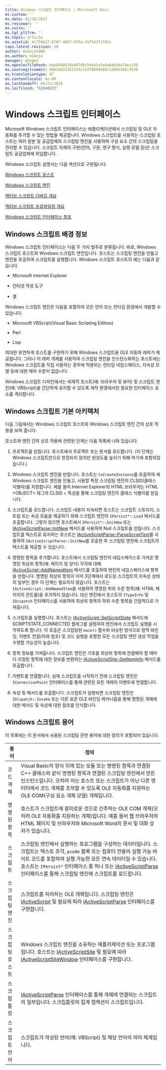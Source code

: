 ```yaml
---
title: Windows 스크립트 인터페이스 | Microsoft Docs
ms.custom: ''
ms.date: 01/18/2017
ms.reviewer: ''
ms.suite: ''
ms.tgt_pltfrm: ''
ms.topic: article
ms.assetid: 4c750627-6797-4857-9f5e-e5f54371f83c
caps.latest.revision: 10
author: mikejo5000
ms.author: mikejo
manager: ghogen
ms.openlocfilehash: 0aebd0857ba847d5c5eba5e3a4a8a01da73ec159
ms.sourcegitcommit: 94b3a052fb1229c7e7f8804b09c1d403385c7630
ms.translationtype: HT
ms.contentlocale: ko-KR
ms.lasthandoff: 04/23/2019
ms.locfileid: "62840033"
---
```

# <a name="windows-script-interfaces"></a>Windows 스크립트 인터페이스

Microsoft Windows 스크립트 인터페이스는 애플리케이션에서 스크립팅 및 OLE 자동화를 추가할 수 있는 방법을 제공합니다. Windows 스크립트를 사용하는 스크립팅 호스트는 여러 원본 및 공급업체의 스크립팅 엔진을 사용하여 구성 요소 간의 스크립팅을 관리할 수 있습니다. 스크립트 자체의 구현(언어, 구문, 영구 형식, 실행 모델 등)은 스크립트 공급업체에 위임합니다.

Windows 스크립트 설명서는 다음 섹션으로 구분됩니다.

[Windows 스크립트 호스트](../winscript/windows-script-hosts.md)

[Windows 스크립트 엔진](../winscript/windows-script-engines.md)

[액티브 스크립트 디버깅 개요](../winscript/active-script-debugging-overview.md)

[액티브 스크립트 프로파일링 개요](../winscript/active-script-profiling-overview.md)

[Windows 스크립트 인터페이스 참조](../winscript/reference/windows-script-interfaces-reference.md)

## <a name="windows-script-background"></a>Windows 스크립트 배경 정보

Windows 스크립트 인터페이스는 다음 두 가지 범주로 분류됩니다. 바로, Windows 스크립트 호스트와 Windows 스크립트 엔진입니다. 호스트는 스크립팅 엔진을 만들고 엔진을 호출하여 스크립트를 실행합니다. Windows 스크립트 호스트의 예는 다음과 같습니다.

- Microsoft Internet Explorer

- 인터넷 작성 도구

- 셸

Windows 스크립트 엔진은 다음을 포함하여 모든 언어 또는 런타임 환경에서 개발할 수 있습니다.

- Microsoft VBScript(Visual Basic Scripting Edition)

- Perl

- Lisp

최대한 유연하게 호스트를 구현하기 위해 Windows 스크립트용 OLE 자동화 래퍼가 제공됩니다. 그러나 이 래퍼 개체를 사용하여 스크립팅 엔진을 인스턴스화하는 호스트에는 Windows 스크립트를 직접 사용하는 경우에 적용되는 런타임 네임스페이스, 지속성 모델 등에 대한 제어 수준이 없습니다.

Windows 스크립트 디자인에서는 비제작 호스트(예: 브라우저 및 뷰어) 및 스크립트 엔진(예: VBScript)을 간단하게 유지할 수 있도록 제작 환경에서만 필요한 인터페이스 요소를 격리합니다.

## <a name="windows-script-basic-architecture"></a>Windows 스크립트 기본 아키텍처

다음 그림에서는 Windows 스크립트 호스트와 Windows 스크립트 엔진 간의 상호 작용을 보여 줍니다.

호스트와 엔진 간의 상호 작용에 관련된 단계는 다음 목록에 나와 있습니다.

1. 프로젝트를 만듭니다. 호스트에서 프로젝트 또는 문서를 로드합니다. (이 단계는 Windows 스크립트만으로 한정되지 않지만 완성도를 높이기 위해 여기에 포함되었습니다.)

2. Windows 스크립트 엔진을 만듭니다. 호스트는 `CoCreateInstance`를 호출하여 새 Windows 스크립트 엔진을 만들고, 사용할 특정 스크립팅 엔진의 CLSID(클래스 식별자)를 지정합니다. 예를 들어 Internet Explorer의 HTML 브라우저는 HTML \<OBJECT> 태그의 CLSID = 특성을 통해 스크립팅 엔진의 클래스 식별자를 받습니다.

3. 스크립트를 로드합니다. 스크립트 내용이 지속되면 호스트는 스크립트 스토리지, 스트림 또는 속성 모음을 제공하기 위해 스크립트 엔진의 `IPersist*::Load` 메서드를 호출합니다. 그렇지 않으면 호스트에서 `IPersist*::InitNew` 또는 [IActiveScriptParse::InitNew](../winscript/reference/iactivescriptparse-initnew.md) 메서드를 사용하여 Null 스크립트를 만듭니다. 스크립트를 텍스트로 유지하는 호스트는 [IActiveScriptParse::ParseScriptText](../winscript/reference/iactivescriptparse-parsescripttext.md)를 사용하여 `IActiveScriptParse::InitNew`를 호출한 후 스크립팅 엔진에 스크립트의 텍스트를 제공할 수 있습니다.

4. 명명된 항목을 추가합니다. 호스트에서 스크립팅 엔진의 네임스페이스로 가져온 명명된 최상위 항목(예: 페이지 및 양식) 각각에 대해 [IActiveScript::AddNamedItem](../winscript/reference/iactivescript-addnameditem.md) 메서드를 호출하여 엔진의 네임스페이스에 항목을 만듭니다. 명명된 최상위 항목이 이미 3단계에서 로드된 스크립트의 지속성 상태의 일부인 경우 이 단계는 필요하지 않습니다. 호스트는 `IActiveScript::AddNamedItem`을 사용하여 명명된 하위 수준 항목(예: HTML 페이지의 컨트롤)을 추가하지 않습니다. 대신 엔진에서 호스트의 `ITypeInfo` 및 `IDispatch` 인터페이스를 사용하여 최상위 항목의 하위 수준 항목을 간접적으로 가져옵니다.

5. 스크립트를 실행합니다. 호스트는 [IActiveScript::SetScriptState](../winscript/reference/iactivescript-setscriptstate.md) 메서드에 SCRIPTSTATE_CONNECTED 플래그를 설정하여 엔진에서 스크립트 실행을 시작하도록 합니다. 이 호출은 스크립팅된 `main()` 함수와 비슷한 방식으로 정적 바인딩, 이벤트 연결(아래 참조) 및 코드 실행을 포함한 모든 스크립팅 엔진 생성 작업을 수행할 가능성이 높습니다.

6. 항목 정보를 가져옵니다. 스크립트 엔진은 기호를 최상위 항목에 연결해야 할 때마다 지정된 항목에 대한 정보를 반환하는 [IActiveScriptSite::GetItemInfo](../winscript/reference/iactivescriptsite-getiteminfo.md) 메서드를 호출합니다.

7. 이벤트를 연결합니다. 실제 스크립트를 시작하기 전에 스크립팅 엔진은 `IConnectionPoint` 인터페이스를 통해 관련된 모든 개체의 이벤트에 연결합니다.

8. 속성 및 메서드를 호출합니다. 스크립트가 실행되면 스크립팅 엔진은 `IDispatch::Invoke` 또는 다른 표준 OLE 바인딩 메커니즘을 통해 명명된 개체에 대한 메서드 및 속성에 대한 참조를 인식합니다.

## <a name="windows-script-terms"></a>Windows 스크립트 용어

이 목록에는 이 문서에서 사용된 스크립팅 관련 용어에 대한 정의가 포함되어 있습니다.

|용어|정의|
|----------|----------------|
|코드 개체|Visual Basic의 양식 뒤에 있는 모듈 또는 명명된 항목과 연결된 C++ 클래스와 같이 명명된 항목과 연결된 스크립팅 엔진에서 만든 인스턴스입니다. 오히려 이는 호스트 또는 스크립트가 아닌 다른 엔터티에서 코드 개체를 조작할 수 있도록 OLE 자동화를 지원하는 OLE COM(구성 요소 개체 모델) 개체입니다.|
|명명된 항목|호스트가 스크립트에 흥미로운 것으로 간주하는 OLE COM 개체(오히려 OLE 자동화를 지원하는 개체)입니다. 예를 들어 웹 브라우저의 HTML 페이지 및 브라우저와 Microsoft Word의 문서 및 대화 상자가 있습니다.|
|스크립트|스크립팅 엔진에서 실행하는 프로그램을 구성하는 데이터입니다. 스크립트는 텍스트 조각, `pcode` 블록 또는 컴퓨터 전용의 실행 가능 바이트 코드를 포함하여 실행 가능한 모든 연속 데이터일 수 있습니다. 호스트는 `IPersist*` 인터페이스 중 하나 또는 [IActiveScriptParse](../winscript/reference/iactivescriptparse.md) 인터페이스를 통해 스크립팅 엔진에 스크립트를 로드합니다.|
|스크립팅 엔진|스크립트를 처리하는 OLE 개체입니다. 스크립팅 엔진은 [IActiveScript](../winscript/reference/iactivescript.md) 및 필요에 따라 [IActiveScriptParse](../winscript/reference/iactivescriptparse.md) 인터페이스를 구현합니다.|
|스크립팅 호스트|Windows 스크립트 엔진을 소유하는 애플리케이션 또는 프로그램입니다. 호스트는 [IActiveScriptSite](../winscript/reference/iactivescriptsite.md) 및 필요에 따라 [IActiveScriptSiteWindow](../winscript/reference/iactivescriptsitewindow.md) 인터페이스를 구현합니다.|
|스크립틀릿|[IActiveScriptParse](../winscript/reference/iactivescriptparse.md) 인터페이스를 통해 개체에 연결되는 스크립트의 일부입니다. 스크립틀릿의 집계 컬렉션이 스크립트입니다.|
|스크립트 언어|스크립트가 작성된 언어(예: VBScript) 및 해당 언어의 의미 체계입니다.|